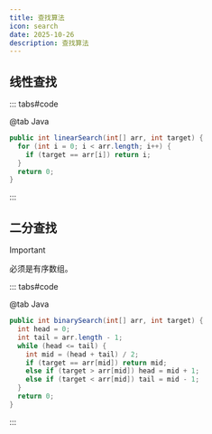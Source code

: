 ```yaml
---
title: 查找算法
icon: search
date: 2025-10-26
description: 查找算法
---
```


## 线性查找

::: tabs#code

@tab Java

```java
public int linearSearch(int[] arr, int target) {
  for (int i = 0; i < arr.length; i++) {
    if (target == arr[i]) return i;
  }
  return 0;
}
```

:::

## 二分查找

> [!important]
>
> 必须是有序数组。

::: tabs#code

@tab Java

```java
public int binarySearch(int[] arr, int target) {
  int head = 0;
  int tail = arr.length - 1;
  while (head <= tail) {
    int mid = (head + tail) / 2;
    if (target == arr[mid]) return mid;
    else if (target > arr[mid]) head = mid + 1;
    else if (target < arr[mid]) tail = mid - 1;
  }
  return 0;
}
```

:::
